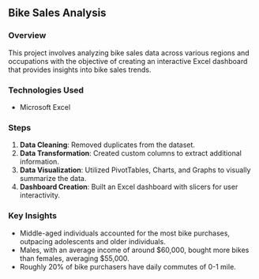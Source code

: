 ## Bike Sales Analysis

### Overview
This project involves analyzing bike sales data across various regions and occupations with the objective of creating an interactive Excel dashboard that provides insights into bike sales trends.

### **Technologies Used**
- Microsoft Excel

### Steps
1. **Data Cleaning**: Removed duplicates from the dataset.
2. **Data Transformation**: Created custom columns to extract additional information.
3. **Data Visualization**: Utilized PivotTables, Charts, and Graphs to visually summarize the data.
4. **Dashboard Creation**: Built an Excel dashboard with slicers for user interactivity.

### Key Insights
- Middle-aged individuals accounted for the most bike purchases, outpacing adolescents and older individuals.
- Males, with an average income of around $60,000, bought more bikes than females, averaging $55,000.
- Roughly 20% of bike purchasers have daily commutes of 0-1 mile.

